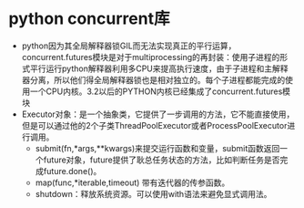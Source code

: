 #   python concurrent库
+   python因为其全局解释器锁GIL而无法实现真正的平行运算，concurrent.futures模块是对于multiprocessing的再封装：使用子进程的形式平行运行python解释器利用多CPU来提高执行速度，由于子进程和主解释器分离，所以他们得全局解释器锁也是相对独立的。每个子进程都能完成的使用一个CPU内核。3.2以后的PYTHON内核已经集成了concurrent.futures模块
+   Executor对象：是一个抽象类，它提供了一步调用的方法，它不能直接使用，但是可以通过他的2个子类ThreadPoolExecutor或者ProcessPoolExecutor进行调用。
    +   submit(fn,*args,**kwargs)来提交运行函数和变量，submit函数返回一个future对象，future提供了耿总任务状态的方法，比如判断任务是否完成future.done()。
    +   map(func,*iterable,timeout) 带有迭代器的传参函数。
    +   shutdown：释放系统资源。可以使用with语法来避免显式调用法。
